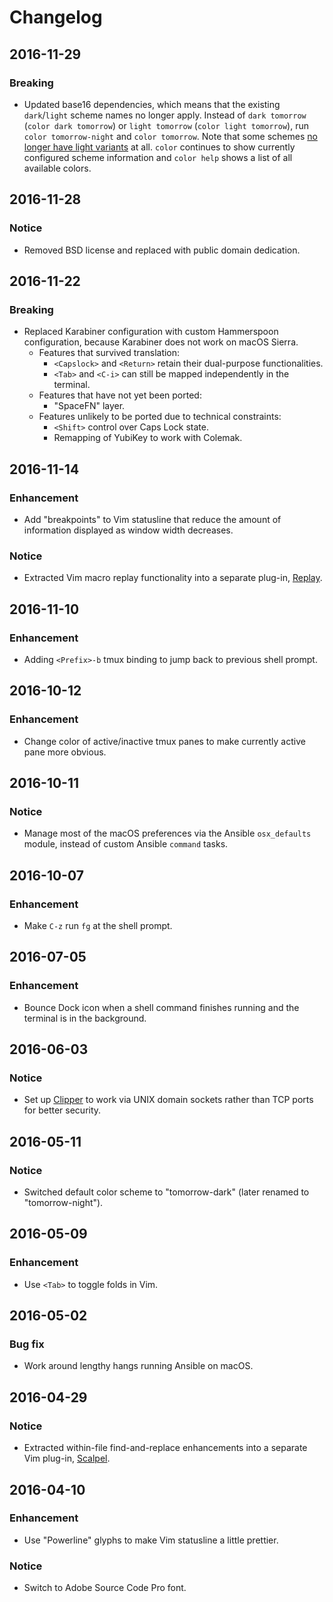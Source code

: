 # Changelog

## 2016-11-29

### Breaking

* Updated base16 dependencies, which means that the existing `dark`/`light` scheme names no longer apply. Instead of `dark tomorrow` (`color dark tomorrow`) or `light tomorrow` (`color light tomorrow`), run `color tomorrow-night` and `color tomorrow`. Note that some schemes [no longer have light variants](https://github.com/chriskempson/base16/issues/42) at all. `color` continues to show currently configured scheme information and `color help` shows a list of all available colors.

## 2016-11-28

### Notice

* Removed BSD license and replaced with public domain dedication.

## 2016-11-22

### Breaking

* Replaced Karabiner configuration with custom Hammerspoon configuration, because Karabiner does not work on macOS Sierra.
  * Features that survived translation:
    * `<Capslock>` and `<Return>` retain their dual-purpose functionalities.
    * `<Tab>` and `<C-i>` can still be mapped independently in the terminal.
  * Features that have not yet been ported:
    * "SpaceFN" layer.
  * Features unlikely to be ported due to technical constraints:
    * `<Shift>` control over Caps Lock state.
    * Remapping of YubiKey to work with Colemak.

## 2016-11-14

### Enhancement

* Add "breakpoints" to Vim statusline that reduce the amount of information displayed as window width decreases.

### Notice

* Extracted Vim macro replay functionality into a separate plug-in, [Replay](https://github.com/wincent/replay).

## 2016-11-10

### Enhancement

* Adding `<Prefix>-b` tmux binding to jump back to previous shell prompt.

## 2016-10-12

### Enhancement

* Change color of active/inactive tmux panes to make currently active pane more obvious.

## 2016-10-11

### Notice

* Manage most of the macOS preferences via the Ansible `osx_defaults` module, instead of custom Ansible `command` tasks.

## 2016-10-07

### Enhancement

* Make `C-z` run `fg` at the shell prompt.

## 2016-07-05

### Enhancement

* Bounce Dock icon when a shell command finishes running and the terminal is in the background.

## 2016-06-03

### Notice

* Set up [Clipper](https://github.com/wincent/clipper) to work via UNIX domain sockets rather than TCP ports for better security.

## 2016-05-11

### Notice

* Switched default color scheme to "tomorrow-dark" (later renamed to "tomorrow-night").

## 2016-05-09

### Enhancement

* Use `<Tab>` to toggle folds in Vim.

## 2016-05-02

### Bug fix

* Work around lengthy hangs running Ansible on macOS.

## 2016-04-29

### Notice

* Extracted within-file find-and-replace enhancements into a separate Vim plug-in, [Scalpel](https://github.com/wincent/scalpel).

## 2016-04-10

### Enhancement

* Use "Powerline" glyphs to make Vim statusline a little prettier.

### Notice

* Switch to Adobe Source Code Pro font.
